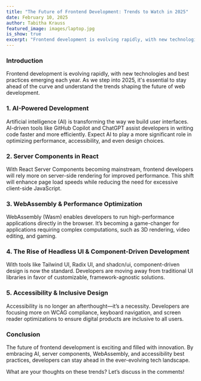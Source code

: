 ```yaml
---
title: "The Future of Frontend Development: Trends to Watch in 2025"
date: February 10, 2025
author: Tabitha Krauss
featured_image: images/laptop.jpg
is_show: true
excerpt: "Frontend development is evolving rapidly, with new technologies and best practices emerging each year."
---
```


### Introduction

Frontend development is evolving rapidly, with new technologies and best practices emerging each year. As we step into 2025, it's essential to stay ahead of the curve and understand the trends shaping the future of web development.

### 1. **AI-Powered Development**

Artificial intelligence (AI) is transforming the way we build user interfaces. AI-driven tools like GitHub Copilot and ChatGPT assist developers in writing code faster and more efficiently. Expect AI to play a more significant role in optimizing performance, accessibility, and even design choices.

### 2. **Server Components in React**

With React Server Components becoming mainstream, frontend developers will rely more on server-side rendering for improved performance. This shift will enhance page load speeds while reducing the need for excessive client-side JavaScript.

### 3. **WebAssembly & Performance Optimization**

WebAssembly (Wasm) enables developers to run high-performance applications directly in the browser. It’s becoming a game-changer for applications requiring complex computations, such as 3D rendering, video editing, and gaming.

### 4. **The Rise of Headless UI & Component-Driven Development**

With tools like Tailwind UI, Radix UI, and shadcn/ui, component-driven design is now the standard. Developers are moving away from traditional UI libraries in favor of customizable, framework-agnostic solutions.

### 5. **Accessibility & Inclusive Design**

Accessibility is no longer an afterthought—it’s a necessity. Developers are focusing more on WCAG compliance, keyboard navigation, and screen reader optimizations to ensure digital products are inclusive to all users.

### Conclusion

The future of frontend development is exciting and filled with innovation. By embracing AI, server components, WebAssembly, and accessibility best practices, developers can stay ahead in the ever-evolving tech landscape.

What are your thoughts on these trends? Let’s discuss in the comments!
